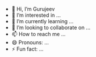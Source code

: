 - 👋 Hi, I’m Gurujeev
- 👀 I’m interested in ...
- 🌱 I’m currently learning ...
- 💞️ I’m looking to collaborate on ...
- 📫 How to reach me ...
- 😄 Pronouns: ...
- ⚡ Fun fact: ...

<!---
Gururaj-jeev/Gururaj-jeev is a ✨ special ✨ repository because its `README.md` (this file) appears on your GitHub profile.
You can click the Preview link to take a look at your changes.
--->
